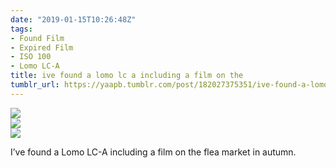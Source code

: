 ```yaml
---
date: "2019-01-15T10:26:48Z"
tags:
- Found Film
- Expired Film
- ISO 100
- Lomo LC-A
title: ive found a lomo lc a including a film on the
tumblr_url: https://yaapb.tumblr.com/post/182027375351/ive-found-a-lomo-lc-a-including-a-film-on-the
---
```

 ![](/tumblr_files/tumblr_pld8woJU8G1v9quwwo1_1280.jpg)  
 ![](/tumblr_files/tumblr_pld8woJU8G1v9quwwo2_1280.jpg)  
 ![](/tumblr_files/tumblr_pld8woJU8G1v9quwwo3_1280.jpg)  
  

I’ve found a Lomo LC-A including a film on the flea market in autumn.

